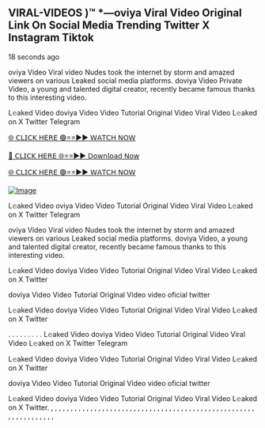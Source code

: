 ## VIRAL-VIDEOS )™ *—oviya Viral Video Original Link On Social Media Trending Twitter X Instagram Tiktok

18 seconds ago

oviya Video Viral video Nudes took the internet by storm and amazed viewers on various Leaked social media platforms. doviya Video Private Video, a young and talented digital creator, recently became famous thanks to this interesting video.

L𝚎aked Video doviya Video Video Tutorial Original Video Viral Video L𝚎aked on X Twitter Telegram

[🌐 𝖢𝖫𝖨𝖢𝖪 𝖧𝖤𝖱𝖤 🟢==►► 𝖶𝖠𝖳𝖢𝖧 𝖭𝖮𝖶](https://3-tanei-pinik.blogspot.com/2025/02/viral-video.html)

[🔴 𝖢𝖫𝖨𝖢𝖪 𝖧𝖤𝖱𝖤 🌐==►► 𝖣𝗈𝗐𝗇𝗅𝗈𝖺𝖽 𝖭𝗈𝗐](https://3-tanei-pinik.blogspot.com/2025/02/viral-video.html)

[🌐 𝖢𝖫𝖨𝖢𝖪 𝖧𝖤𝖱𝖤 🟢==►► 𝖶𝖠𝖳𝖢𝖧 𝖭𝖮𝖶](https://3-tanei-pinik.blogspot.com/2025/02/viral-video.html)

[![Image](https://github.com/user-attachments/assets/ff3b7bd4-415c-4ca3-a6c8-b1f096193c29)](https://3-tanei-pinik.blogspot.com/2025/02/viral-video.html)

L𝚎aked Video oviya Video Video Tutorial Original Video Viral Video L𝚎aked on X Twitter Telegram

oviya Video Viral video Nudes took the internet by storm and amazed viewers on various Leaked social media platforms. doviya Video, a young and talented digital creator, recently became famous thanks to this interesting video.

L𝚎aked Video doviya Video Video Tutorial Original Video Viral Video L𝚎aked on X Twitter

doviya Video Video Tutorial Original Video video oficial twitter

L𝚎aked Video doviya Video Video Tutorial Original Video Viral Video L𝚎aked on X Twitter

. . . . . . . . . L𝚎aked Video doviya Video Video Tutorial Original Video Viral Video L𝚎aked on X Twitter Telegram

L𝚎aked Video doviya Video Video Tutorial Original Video Viral Video L𝚎aked on X Twitter

doviya Video Video Tutorial Original Video video oficial twitter

L𝚎aked Video doviya Video Video Tutorial Original Video Viral Video L𝚎aked on X Twitter.
,
,
,
,
,
,
,
,
,
,
,
,
,
,
,
,
,
,
,
,
,
,
,
,
,
,
,
,
,
,
,
,
,
,
,
,
,
,
,
,
,
,
,
,
,
,
,
,
,
,
,
,
,
,
,
,
,
,
,
,
,
,
,
,
